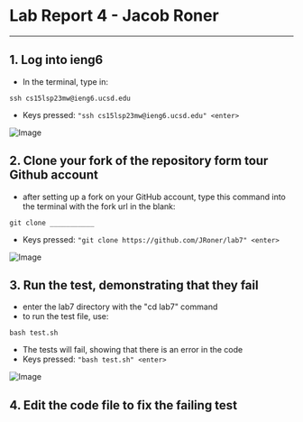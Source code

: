 # Lab Report 4 - Jacob Roner
---

## 1. Log into ieng6

- In the terminal, type in:
```
ssh cs15lsp23mw@ieng6.ucsd.edu
```
- Keys pressed:  ```"ssh cs15lsp23mw@ieng6.ucsd.edu" <enter> ```

![Image]()


## 2. Clone your fork of the repository form tour Github account

- after setting up a fork on your GitHub account, type this command into the terminal with the fork url in the blank:

```
git clone ___________
```
- Keys pressed:  ```"git clone https://github.com/JRoner/lab7" <enter> ```

![Image]()

## 3. Run the test, demonstrating that they fail

- enter the lab7 directory with the "cd lab7" command
- to run the test file, use:
```
bash test.sh
```
- The tests will fail, showing that there is an error in the code
- Keys pressed:  ```"bash test.sh" <enter> ```

![Image]()

## 4. Edit the code file to fix the failing test
